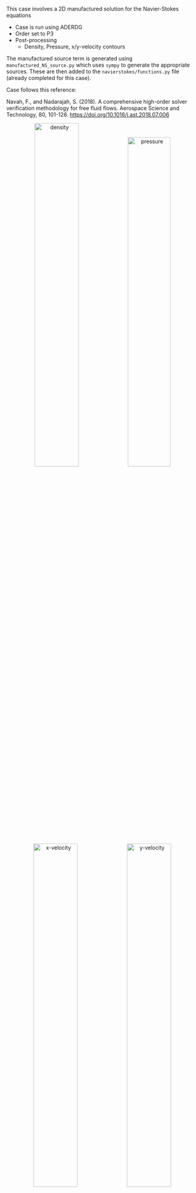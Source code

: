 This case involves a 2D manufactured solution for the Navier-Stokes equations
  - Case is run using ADERDG
  - Order set to P3
  - Post-processing
    - Density, Pressure, x/y-velocity contours 

The manufactured source term is generated using `manufactured_NS_source.py` which uses `sympy` to generate the appropriate sources. These are then added to the  `navierstokes/functions.py` file (already completed for this case). 

Case follows this reference:

Navah, F., and Nadarajah, S. (2018). A comprehensive high-order solver verification methodology for free fluid flows. Aerospace Science and Technology, 80, 101-126. https://doi.org/10.1016/j.ast.2018.07.006


<p align="center">
  <img alt="density" src="https://user-images.githubusercontent.com/55554103/137536697-662c10aa-2a10-45f8-bc53-34a3e698893e.png" width="48%"></a>
  <img alt="pressure" src="https://user-images.githubusercontent.com/55554103/137536743-9636df51-e629-4a07-956f-bf81ef8f86e9.png" width="47%"></a>
</p>

<p align="center">
  <img alt="x-velocity" src="https://user-images.githubusercontent.com/55554103/137536782-a812af78-7b17-4583-b4ea-8f0ff47bc535.png" width="48%"></a>
  <img alt="y-velocity" src="https://user-images.githubusercontent.com/55554103/137536826-51c038c2-1ced-4399-aaa2-9acaeb752db4.png" width="48%"></a>
</p>
